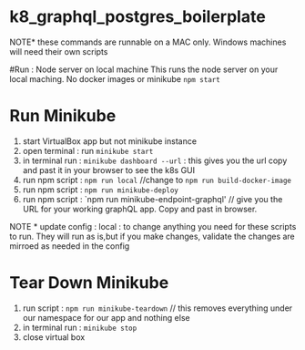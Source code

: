 # k8_graphql_postgres_boilerplate
NOTE* these commands are runnable on a MAC only. 
Windows machines will need their own scripts

#Run : Node server on local machine
This runs the node server on your local maching. No docker images or minikube
`npm start`

# Run Minikube
1. start VirtualBox app but not minikube instance
2. open terminal : run `minikube start`
3. in terminal run : `minikube dashboard --url` : this gives you the url copy and past it in your browser to see the k8s GUI
4. run npm script : `npm run local` //change to `npm run build-docker-image`
5. run npm script : `npm run minikube-deploy`
6. run npm script : `npm run minikube-endpoint-graphql' // give you the URL for your working graphQL app. Copy and past in browser.

NOTE * update config : local : to change anything you need for these scripts to run. They will run as is,but if you make changes, validate the changes are mirroed as needed in the config 

# Tear Down Minikube
1. run script : `npm run minikube-teardown` // this removes everything under our namespace for our app and nothing else
2. in terminal run : `minikube stop`
3. close virtual box
